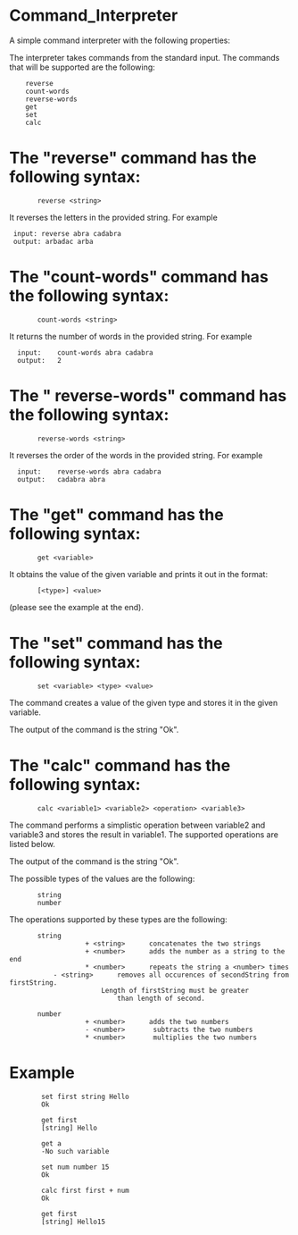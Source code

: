 # Command_Interpreter

A simple command interpreter with the following properties:

The interpreter takes commands from the standard input. The commands that will be supported are the following:

        reverse
        count-words
        reverse-words
        get
        set
        calc
 

# The "reverse" command has the following syntax:
           reverse <string>
It reverses the letters in the provided string. For example

 	 input:	reverse abra cadabra
 	 output: arbadac arba


# The "count-words" command has the following syntax:
           count-words <string>
It returns the number of words in the provided string. For example

	  input:	count-words abra cadabra
	  output: 	2


# The " reverse-words" command has the following syntax:
           reverse-words <string>
It reverses the order of the words in the provided string. For example

	  input:	reverse-words abra cadabra
  	  output: 	cadabra abra

# The "get" command has the following syntax:
           get <variable>

It obtains the value of the given variable and prints it out in the format:

           [<type>] <value>
(please see the example at the end). 


# The "set" command has the following syntax:
           set <variable> <type> <value>

The command creates a value of the given type and stores it in the given variable.

The output of the command is the string "Ok".

# The "calc" command has the following syntax:
           calc <variable1> <variable2> <operation> <variable3>

The command performs a simplistic operation between variable2 and variable3 and stores the result in variable1. The supported operations are listed below.

The output of the command is the string "Ok".


The possible types of the values are the following:

           string
           number
		   
The operations supported by these types are the following:

           string
                       + <string>      concatenates the two strings
                       + <number>      adds the number as a string to the end
                       * <number>      repeats the string a <number> times
		       - <string>      removes all occurences of secondString from firstString. 
		       		       Length of firstString must be greater
		       	               than length of second.

           number
                       + <number>      adds the two numbers
                       - <number>       subtracts the two numbers
                       * <number>       multiplies the two numbers


# Example

			set first string Hello
			Ok
			
			get first
			[string] Hello
			
			get a
			-No such variable
			
			set num number 15
			Ok
			
			calc first first + num
			Ok
			
			get first
			[string] Hello15
